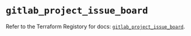 # `gitlab_project_issue_board`

Refer to the Terraform Registory for docs: [`gitlab_project_issue_board`](https://www.terraform.io/docs/providers/gitlab/r/project_issue_board).
